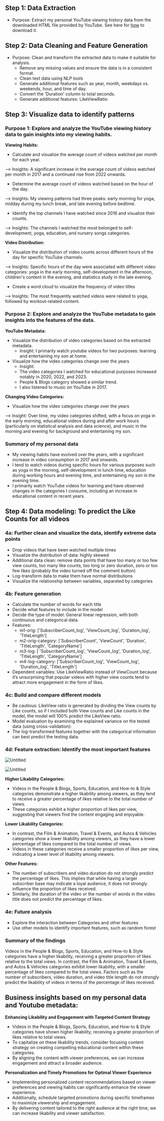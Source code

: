 ## Step 1: Data Extraction

- Purpose: Extract my personal YouTube viewing history data from the downloaded HTML file provided by YouTube. See here for [how](https://webapps.stackexchange.com/questions/101263/how-can-i-export-youtubes-personal-history) to download it.

## Step 2: Data Cleaning and Feature Generation

- Purpose: Clean and transform the extracted data to make it suitable for analysis.
    - Remove any missing values and ensure the data is in a consistent format.
    - Clean text data using NLP tools
    - Generate additional features such as year, month, weekdays vs. weekends, hour, and time of day.
    - Convert the 'Duration' column to total seconds.
    - Generate additional features: LikeViewRatio

## Step 3: Visualize data to identify patterns

### Purpose 1: Explore and analyze the YouTube viewing history data to gain insights into my viewing habits.

**Viewing Habits:**

- Calculate and visualize the average count of videos watched per month for each year.

—> Insights: A significant increase in the average count of videos watched per month in 2017 and a continued rise from 2022 onwards.

- Determine the average count of videos watched based on the hour of the day.

—> Insights: My viewing patterns had three peaks: early morning for yoga, midday during my lunch break, and late evening before bedtime.

- Identify the top channels I have watched since 2016 and visualize their counts.

—> Insights: The channels I watched the most belonged to self-development, yoga, education, and nursery songs categories.

**Video Distribution:**

- Visualize the distribution of video counts across different hours of the day for specific YouTube channels.

—> Insights: Specific hours of the day were associated with different video categories: yoga in the early morning, self-development in the afternoon, children's content in the evening, and statistics study in the late evening.

- Create a word cloud to visualize the frequency of video titles

—> Insights: The most frequently watched videos were related to yoga, followed by workout-related content.

### Purpose 2: Explore and analyze the YouTube metadata to gain insights into the features of the data.

**YouTube Metadata:**

- Visualize the distribution of video categories based on the extracted metadata.
    - Insight: I primarily watch youtube videos for two purposes: learning and entertaining my son at home.
- Visualize how the video categories change over the years
    - Insight:
    - The video categories I watched for educational purposes increased notably in 2020, 2022, and 2023.
    - People & Blogs category showed a similar trend.
    - I also listened to music on YouTube in 2017.

**Changing Video Categories:**

- Visualize how the video categories change over the years

—> Insight: Over time, my video categories shifted, with a focus on yoga in the early morning, educational videos during and after work hours (particularly on statistical analysis and data science), and music in the morning and evening for background and entertaining my son.

### Summary of my personal data

- My viewing habits have evolved over the years, with a significant increase in video consumption in 2017 and onwards.
- I tend to watch videos during specific hours for various purposes such as yoga in the morning, self-development in lunch time, education during working hours and evening time, and entertaining my son in the evening time.
- I primarily watch YouTube videos for learning and have observed changes in the categories I consume, including an increase in educational content in recent years.

## Step 4: Data modeling: To predict the Like Counts for all videos

### 4a: Further clean and visualize the data, identify extreme data points

- Drop videos that have been watched multiple times
- Visualize the distribution of data: highly skewed
- Additional data clean: remove data points that have too many or too few view counts, too many like counts, too long or zero duration, zero or too few likes (probably the video turned off the comment button)
- Log-transform data to make them have normal distributions
- Visualize the relationship between variables, separated by categories

### 4b: Feature generation

- Calculate the number of words for each title
- Decide what features to include in the model
- Decide the type of model: General linear regression, with both continuous and categorical data.
- Features:
    - m1-orig: ['SubscriberCount_log', 'ViewCount_log', 'Duration_log', 'TitleLength']
    - m2-orig-category: ['SubscriberCount', 'ViewCount', 'Duration', 'TitleLength', 'CategoryName']
    - m3-log: [ 'SubscriberCount_log', 'ViewCount_log', 'Duration_log', 'TitleLength', 'CategoryName']
    - m4-log-category: ['SubscriberCount_log', 'ViewCount_log', 'Duration_log', 'TitleLength']
- Dependent variables: Use LikeViewRatio instead of ViewCount because it’s unsurprising that popular videos with higher view counts tend to attract more engagement in the form of likes.

### 4c: Build and compare different models

- Be cautious: LikeView ratio is generated by dividing the View counts by Like counts, so if I included both View counts and Like counts in the model, the model will 100% predict the LikeView ratio.
- Model evaluation by examining the explained variance on the tested data (using cross-validation):
- The log-transformed features together with the categorical information can best predict the testing data.

### 4d: Feature extraction: Identify the most important features

![Untitled](https://s3-us-west-2.amazonaws.com/secure.notion-static.com/a315f997-6590-4417-b55c-247f6788551a/Untitled.png)

![Untitled](https://s3-us-west-2.amazonaws.com/secure.notion-static.com/a61df083-7453-466b-a5ce-e9d9c9c0c480/Untitled.png)

**Higher Likability Categories:**

- Videos in the People & Blogs, Sports, Education, and How-to & Style categories demonstrate a higher likability among viewers, as they tend to receive a greater percentage of likes relative to the total number of views.
- These categories exhibit a higher proportion of likes per view, suggesting that viewers find the content engaging and enjoyable.

**Lower Likability Categories:**

- In contrast, the Film & Animation, Travel & Events, and Autos & Vehicles categories show a lower likability among viewers, as they have a lower percentage of likes compared to the total number of views.
- Videos in these categories receive a smaller proportion of likes per view, indicating a lower level of likability among viewers.

**Other Features:**

- The number of subscribers and video duration do not strongly predict the percentage of likes. This implies that while having a larger subscriber base may indicate a loyal audience, it does not strongly influence the proportion of likes received.
- Similarly, the duration of the video or the number of words in the video title does not predict the percentage of likes.

### 4e: Future analysis

- Explore the interaction between Categories and other features
- Use other models to identify important features, such as random forest

### Summary of the findings

Videos in the People & Blogs, Sports, Education, and How-to & Style categories have a higher likability, receiving a greater proportion of likes relative to the total views. In contrast, the Film & Animation, Travel & Events, and Autos & Vehicles categories exhibit lower likability, with a smaller percentage of likes compared to the total views. Factors such as the number of subscribers, video duration, and video title length do not strongly predict the likability of videos in terms of the percentage of likes received.

## Business insights based on my personal data and Youtube metadata:

**Enhancing Likability and Engagement with Targeted Content Strategy**

- Videos in the People & Blogs, Sports, Education, and How-to & Style categories have shown higher likability, receiving a greater proportion of likes relative to total views.
- To capitalize on these likability trends, consider focusing content strategy on creating compelling educational content within these categories.
- By aligning the content with viewer preferences, we can increase engagement and attract a broader audience.

**Personalization and Timely Promotions for Optimal Viewer Experience**

- Implementing personalized content recommendations based on viewer preferences and viewing habits can significantly enhance the viewer experience.
- Additionally, schedule targeted promotions during specific timeframes to maximize viewership and engagement.
- By delivering content tailored to the right audience at the right time, we can increase likability and viewer satisfaction.
